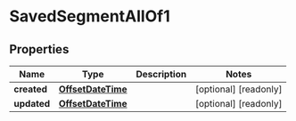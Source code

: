 

# SavedSegmentAllOf1

## Properties

Name | Type | Description | Notes
------------ | ------------- | ------------- | -------------
**created** | [**OffsetDateTime**](OffsetDateTime.md) |  |  [optional] [readonly]
**updated** | [**OffsetDateTime**](OffsetDateTime.md) |  |  [optional] [readonly]



